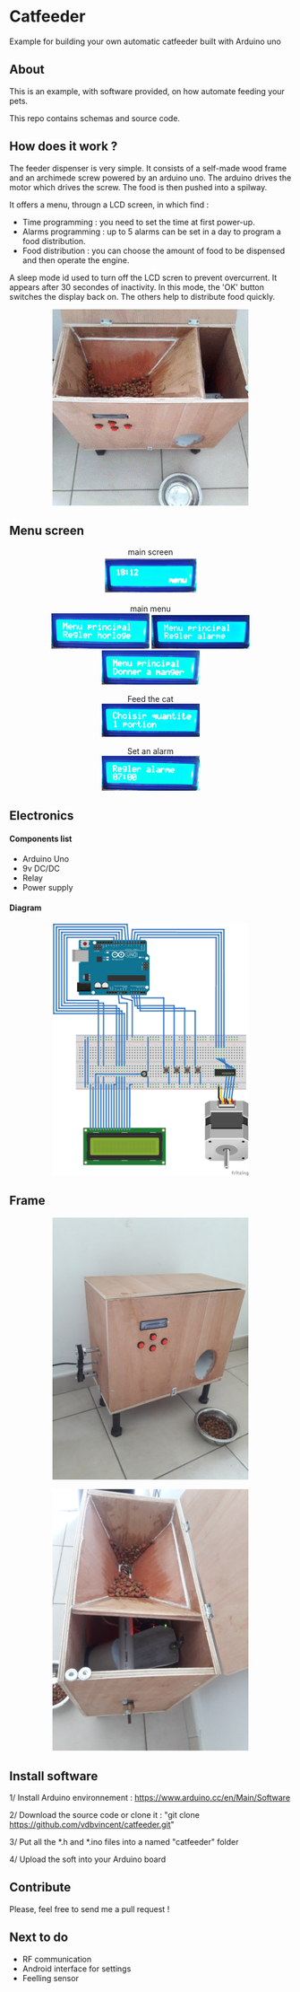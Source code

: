 # Catfeeder

Example for building your own automatic catfeeder built with Arduino uno


## About

This is an example, with software provided, on how automate feeding your pets.

This repo contains schemas and source code.

## How does it work ?

The feeder dispenser is very simple.
It consists of a self-made wood frame and an archimede screw powered by an arduino uno.
The arduino drives the motor which drives the screw. The food is then pushed into a spilway.

It offers a menu, througn a LCD screen, in which find :
- Time programming : you need to set the time at first power-up.
- Alarms programming : up to 5 alarms can be set in a day to program a food distribution.
- Food distribution : you can choose the amount of food to be dispensed and then operate the engine.

A sleep mode id used to turn off the LCD scren to prevent overcurrent. It appears after 30 secondes of inactivity.
In this mode, the 'OK' button switches the display back on. The others help to distribute food quickly.

<p align="center">
  <img src="pic/2017-06-12_18_11_39.gif" width="350"/>
</p>

## Menu screen

<p align="center">
  main screen  <br />
  <img src="pic/menu.png" width="175"/>
</p>

<p align="center">
  main menu  <br />
  <img src="pic/mp_regler_horloge.jpg" width="175"/>
  <img src="pic/mp_regler_alarme.jpg" width="175"/>
  <img src="pic/mp_dam.jpg" width="175"/>
</p>

<p align="center">
  Feed the cat  <br />
  <img src="pic/quantite.jpg" width="175"/>
</p>

<p align="center">
  Set an alarm  <br />
  <img src="pic/regler_al.jpg" width="175"/>
</p>

## Electronics
#### Components list
- Arduino Uno
- 9v DC/DC
- Relay
- Power supply

#### Diagram
<p align="center">
  <img src="schema/shema_catfeeder.jpg" width="350"/>
</p>

## Frame

<p align="center">
  <img src="pic/20170612_181236.jpg" width="350"/>
</p>

<p align="center">
  <img src="pic/20170612_181248.jpg" width="350"/>
</p>

## Install software
1/ Install Arduino environnement : https://www.arduino.cc/en/Main/Software

2/ Download the source code or clone it : "git clone https://github.com/vdbvincent/catfeeder.git"

3/ Put all the *.h and *.ino files into a named "catfeeder" folder

4/ Upload the soft into your Arduino board

## Contribute
Please, feel free to send me a pull request !

## Next to do
* RF communication
* Android interface for settings
* Feelling sensor
